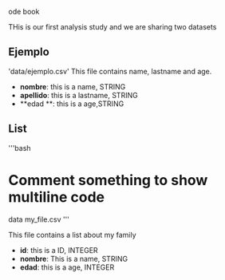 ode book 

THis is our first analysis study and we are sharing two datasets

## Ejemplo 
'data/ejemplo.csv'
This file contains name, lastname and age. 

* **nombre**: this is a name, STRING 
* **apellido**: this is a lastname, STRING 
* **edad **:  this is a age,STRING 


## List

'''bash
# Comment something to show multiline code
data my_file.csv 
'''

This file contains a list about my family 


* **id**:  this is a ID, INTEGER
* **nombre**: This is a name, STRING
* **edad**: this is a age, INTEGER
